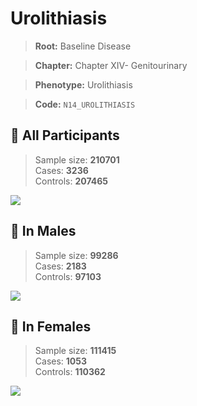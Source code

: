 # Urolithiasis

> **Root:** Baseline Disease  

> **Chapter:** Chapter XIV- Genitourinary  

> **Phenotype:** Urolithiasis  

> **Code:** `N14_UROLITHIASIS`

## 🧪 All Participants  
> Sample size: **210701**  
> Cases: **3236**  
> Controls: **207465**
<img src="/Disease/Figures/ALL/Incidence/N14_UROLITHIASIS.png"/>
<CsvTable src="/Disease_Data/ALL/Incidence/COX_N14_UROLITHIASIS.csv" label="🔍 View full results" />

## 👨 In Males  
> Sample size: **99286**  
> Cases: **2183**  
> Controls: **97103**
<img src="/Disease/Figures/Male/Incidence/N14_UROLITHIASIS.png"/>
<CsvTable src="/Disease_Data/Male/Incidence/COX_N14_UROLITHIASIS.csv" label="🔍 View full results" />

## 👩 In Females  
> Sample size: **111415**  
> Cases: **1053**  
> Controls: **110362**
<img src="/Disease/Figures/Female/Incidence/N14_UROLITHIASIS.png"/>
<CsvTable src="/Disease_Data/Female/Incidence/COX_N14_UROLITHIASIS.csv" label="🔍 View full results" />
